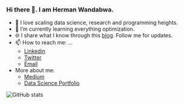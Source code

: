 ### Hi there 👋. I am Herman Wandabwa.

- 🔭 I love scaling data science, research and programming heights.  
- :notebook_with_decorative_cover: I’m currently learning  everything optimization.
- :globe_with_meridians: I share what I know through this  [blog](https://medium.com/@hermanwandabwa). Follow me for  updates. 
- 📫 How to reach me: ...
  - [Linkedin](https://www.linkedin.com/in/wandabwaherman/)
  - [Twitter](https://twitter.com/hermanwandabwa)
  - [Email](wandabwa2004@gmail.com)
- More about me:
  - [Medium](https://medium.com/@hermanwandabwa)
  - [Data Science Portfolio](https://github.com/wandabwa2004/DS_Projects) 
 
 ![GitHub stats](https://github-readme-stats.vercel.app/api?username=wandabwa2004&show_icons=true&theme=tokyonight&count_private=true)

   
<!--
**wandabwa2004/wandabwa2004** is a ✨ _special_ ✨ repository because its `README.md` (this file) appears on your GitHub profile.

Here are some ideas to get you started:

- 🔭 I’m currently working on ...
- 🌱 I’m currently learning ...
- 👯 I’m looking to collaborate on ...
- 🤔 I’m looking for help with ...
- 💬 Ask me about ...
- 📫 How to reach me: ...
- 😄 Pronouns: ...
- ⚡ Fun fact: ...
-->
